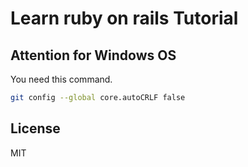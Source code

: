 # Learn ruby on rails Tutorial

## Attention for Windows OS
You need this command.
```bash
git config --global core.autoCRLF false
```

## License
MIT